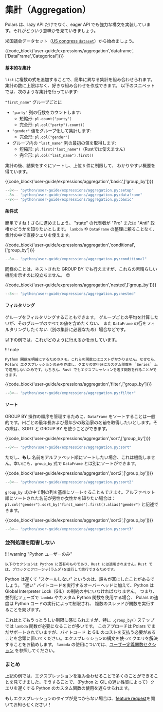 # 集計（Aggregation）

Polars は、lazy API だけでなく、eager API でも強力な構文を実装しています。それがどういう意味かを見ていきましょう。

米国議会データセット（[US congress `dataset`](https://github.com/unitedstates/congress-legislators)）から始めましょう。

{{code_block('user-guide/expressions/aggregation','dataframe',['DataFrame','Categorical'])}}

#### 基本的な集計

`list` に複数の式を追加することで、簡単に異なる集計を組み合わせられます。
集計の数に上限はなく、好きな組み合わせを作成できます。
以下のスニペットでは、次のような集計を行っています:

`"first_name"` グループごとに

<!-- dprint-ignore-start -->

- `"party"` 列の行数をカウントします:
    - 短縮形: `pl.count("party")`
    - 完全形: `pl.col("party").count()`
- `"gender"` 値をグループ化して集計します:
    - 完全形: `pl.col("gender")`
- グループ内の `"last_name"` 列の最初の値を取得します:
    - 短縮形: `pl.first("last_name")`（Rustでは使えません）
    - 完全形: `pl.col("last_name").first()`

<!-- dprint-ignore-end -->

集計の後、結果をすぐにソートし、上位 `5` 件に制限して、
わかりやすい概要を得ています。

{{code_block('user-guide/expressions/aggregation','basic',['group_by'])}}

```python exec="on" result="text" session="user-guide/expressions"
--8<-- "python/user-guide/expressions/aggregation.py:setup"
--8<-- "python/user-guide/expressions/aggregation.py:dataframe"
--8<-- "python/user-guide/expressions/aggregation.py:basic"
```

#### 条件式

簡単ですね！さらに進めましょう。
"state" の代表者が "Pro" または "Anti" 政権かどうかを知りたいとします。
`lambda` や `DataFrame` の整理に頼ることなく、集計の中で直接クエリを使えます。

{{code_block('user-guide/expressions/aggregation','conditional',['group_by'])}}

```python exec="on" result="text" session="user-guide/expressions"
--8<-- "python/user-guide/expressions/aggregation.py:conditional"
```

同様のことは、ネストされた GROUP BY でも行えますが、これらの素晴らしい機能を示すのに役立ちません。 😉

{{code_block('user-guide/expressions/aggregation','nested',['group_by'])}}

```python exec="on" result="text" session="user-guide/expressions"
--8<-- "python/user-guide/expressions/aggregation.py:nested"
```

#### フィルタリング

グループをフィルタリングすることもできます。
グループごとの平均を計算したいが、そのグループのすべての値を含めたくない、
また `DataFrame` の行をフィルタリングしたくない（別の集計に必要なため）場合などです。

以下の例では、これがどのように行えるかを示しています。

!!! note

    Python 関数を明確にするためのメモ。これらの関数にはコストがかかりません。なぜなら、Polars エクスプレッションのみを作成し、クエリの実行時にカスタム関数を `Series` 上で適用しないためです。もちろん、Rust でもエクスプレッションを返す関数を作ることができます。

{{code_block('user-guide/expressions/aggregation','filter',['group_by'])}}

```python exec="on" result="text" session="user-guide/expressions"
--8<-- "python/user-guide/expressions/aggregation.py:filter"
```

#### ソート

GROUP BY 操作の順序を管理するために、`DataFrame` をソートすることは一般的です。州ごとの最年長および最年少の政治家の名前を取得したいとします。その際は、SORT と GROUP BY を使うことができます。

{{code_block('user-guide/expressions/aggregation','sort',['group_by'])}}

```python exec="on" result="text" session="user-guide/expressions"
--8<-- "python/user-guide/expressions/aggregation.py:sort"
```

ただし、**もし** 名前をアルファベット順にソートしたい場合、これは機能しません。幸いにも、`group_by` 式で `DataFrame` とは別にソートができます。

{{code_block('user-guide/expressions/aggregation','sort2',['group_by'])}}

```python exec="on" result="text" session="user-guide/expressions"
--8<-- "python/user-guide/expressions/aggregation.py:sort2"
```

`group_by` 式の中で別の列を基準にソートすることもできます。アルファベット順にソートされた名前が男性か女性かを知りたい場合は：`pl.col("gender").sort_by("first_name").first().alias("gender")` と記述できます。

{{code_block('user-guide/expressions/aggregation','sort3',['group_by'])}}

```python exec="on" result="text" session="user-guide/expressions"
--8<-- "python/user-guide/expressions/aggregation.py:sort3"
```

### 並列処理を阻害しない

!!! warning "Python ユーザーのみ"

    以下のセクションは Python に固有のものであり、Rust には適用されません。Rust では、ブロックとクロージャ(ラムダ)を並行して実行できるためです。

Python は遅くて "スケールしない" というのは、誰もが耳にしたことがあるでしょう。
"遅い" バイトコードを実行するオーバーヘッドに加えて、Python は Global Interpreter Lock（GIL）の制約の中にいなければなりません。
つまり、並列化フェーズで `lambda` やカスタム Python 関数を使用する場合、
Polars の速度は Python コードの実行によって制限され、
複数のスレッドが関数を実行することを妨げます。

これはとてもうっとうしい制限に感じられますが、特に `.group_by()` ステップでは `lambda` 関数が必要になることが多いです。
このアプローチは Polars でまだサポートされていますが、バイトコード **と** GIL のコストを支払う必要があることを念頭に置いてください。エクスプレッションの構文を使ってクエリを解決することをお勧めします。
`lambda` の使用については、[ユーザー定義関数セクション](./user-defined-functions.md) を参照してください。

### まとめ

上記の例では、エクスプレッションを組み合わせることで多くのことができることを見てきました。そうすることで、（Python と GIL の遅い性質によって）クエリを遅くする Python のカスタム関数の使用を遅らせられます。

もしエクスプレッションのタイプが見つからない場合は、[feature request](https://github.com/pola-rs/polars/issues/new/choose)を開いてお知らせください！
